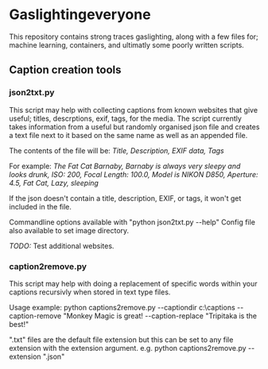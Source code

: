# Gaslightingeveryone

This repository contains strong traces gaslighting, along with a few files for; machine learning, containers, and ultimatly some poorly written scripts.

## Caption creation tools

### json2txt.py

This script may help with collecting captions from known websites that give useful; titles, descrptions, exif, tags, for the media.
The script currently takes information from a useful but randomly organised json file and creates a text file next to it based on the same name as well as an appended file.

The contents of the file will be: *Title, Description, EXIF data, Tags*

For example: *The Fat Cat Barnaby, Barnaby is always very sleepy and looks drunk, ISO: 200, Focal Length: 100.0, Model is NIKON D850, Aperture: 4.5, Fat Cat, Lazy, sleeping*

If the json doesn't contain a title, description, EXIF, or tags, it won't get included in the file.

Commandline options available with "python json2txt.py --help"
Config file also available to set image directory.

*TODO:*
Test additional websites.

### caption2remove.py

This script may help with doing a replacement of specific words within your captions recursivly when stored in text type files.

Usage example: python captions2remove.py --captiondir c:\captions --caption-remove "Monkey Magic is great! --caption-replace "Tripitaka is the best!"

".txt" files are the default file extension but this can be set to any file extension with the extension argument. e.g. python captions2remove.py --extension ".json"
